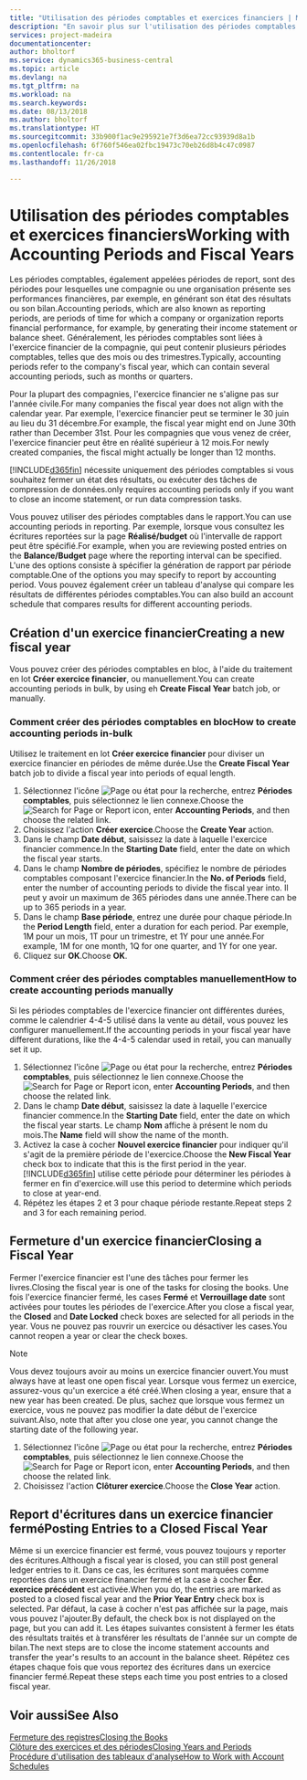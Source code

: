 ```yaml
---
title: "Utilisation des périodes comptables et exercices financiers | Microsoft Docs"
description: "En savoir plus sur l'utilisation des périodes comptables pour définir le moment où votre compagnie fait état de ses performances financières."
services: project-madeira
documentationcenter: 
author: bholtorf
ms.service: dynamics365-business-central
ms.topic: article
ms.devlang: na
ms.tgt_pltfrm: na
ms.workload: na
ms.search.keywords: 
ms.date: 08/13/2018
ms.author: bholtorf
ms.translationtype: HT
ms.sourcegitcommit: 33b900f1ac9e295921e7f3d6ea72cc93939d8a1b
ms.openlocfilehash: 6f760f546ea02fbc19473c70eb26d8b4c47c0987
ms.contentlocale: fr-ca
ms.lasthandoff: 11/26/2018

---
```

# <a name="working-with-accounting-periods-and-fiscal-years"></a><span data-ttu-id="eaca2-103">Utilisation des périodes comptables et exercices financiers</span><span class="sxs-lookup"><span data-stu-id="eaca2-103">Working with Accounting Periods and Fiscal Years</span></span>
<span data-ttu-id="eaca2-104">Les périodes comptables, également appelées périodes de report, sont des périodes pour lesquelles une compagnie ou une organisation présente ses performances financières, par exemple, en générant son état des résultats ou son bilan.</span><span class="sxs-lookup"><span data-stu-id="eaca2-104">Accounting periods, which are also known as reporting periods, are periods of time for which a company or organization reports financial performance, for example, by generating their income statement or balance sheet.</span></span> <span data-ttu-id="eaca2-105">Généralement, les périodes comptables sont liées à l'exercice financier de la compagnie, qui peut contenir plusieurs périodes comptables, telles que des mois ou des trimestres.</span><span class="sxs-lookup"><span data-stu-id="eaca2-105">Typically, accounting periods refer to the company's fiscal year, which can contain several accounting periods, such as months or quarters.</span></span>

<span data-ttu-id="eaca2-106">Pour la plupart des compagnies, l'exercice financier ne s'aligne pas sur l'année civile.</span><span class="sxs-lookup"><span data-stu-id="eaca2-106">For many companies the fiscal year does not align with the calendar year.</span></span> <span data-ttu-id="eaca2-107">Par exemple, l'exercice financier peut se terminer le 30 juin au lieu du 31 décembre.</span><span class="sxs-lookup"><span data-stu-id="eaca2-107">For example, the fiscal year might end on June 30th rather than December 31st.</span></span> <span data-ttu-id="eaca2-108">Pour les compagnies que vous venez de créer, l'exercice financier peut être en réalité supérieur à 12 mois.</span><span class="sxs-lookup"><span data-stu-id="eaca2-108">For newly created companies, the fiscal might actually be longer than 12 months.</span></span> 

[!INCLUDE[d365fin](includes/d365fin_md.md)] <span data-ttu-id="eaca2-109">nécessite uniquement des périodes comptables si vous souhaitez fermer un état des résultats, ou exécuter des tâches de compression de données.</span><span class="sxs-lookup"><span data-stu-id="eaca2-109">only requires accounting periods only if you want to close an income statement, or run data compression tasks.</span></span> 

<span data-ttu-id="eaca2-110">Vous pouvez utiliser des périodes comptables dans le rapport.</span><span class="sxs-lookup"><span data-stu-id="eaca2-110">You can use accounting periods in reporting.</span></span> <span data-ttu-id="eaca2-111">Par exemple, lorsque vous consultez les écritures reportées sur la page **Réalisé/budget** où l'intervalle de rapport peut être spécifié.</span><span class="sxs-lookup"><span data-stu-id="eaca2-111">For example, when you are reviewing posted entries on the **Balance/Budget** page where the reporting interval can be specified.</span></span> <span data-ttu-id="eaca2-112">L'une des options consiste à spécifier la génération de rapport par période comptable.</span><span class="sxs-lookup"><span data-stu-id="eaca2-112">One of the options you may specify to report by accounting period.</span></span> <span data-ttu-id="eaca2-113">Vous pouvez également créer un tableau d'analyse qui compare les résultats de différentes périodes comptables.</span><span class="sxs-lookup"><span data-stu-id="eaca2-113">You can also build an account schedule that compares results for different accounting periods.</span></span>

## <a name="creating-a-new-fiscal-year"></a><span data-ttu-id="eaca2-114">Création d'un exercice financier</span><span class="sxs-lookup"><span data-stu-id="eaca2-114">Creating a new fiscal year</span></span>
<span data-ttu-id="eaca2-115">Vous pouvez créer des périodes comptables en bloc, à l'aide du traitement en lot **Créer exercice financier**, ou manuellement.</span><span class="sxs-lookup"><span data-stu-id="eaca2-115">You can create accounting periods in bulk, by using eh **Create Fiscal Year** batch job, or manually.</span></span>

### <a name="how-to-create-accounting-periods-in-bulk"></a><span data-ttu-id="eaca2-116">Comment créer des périodes comptables en bloc</span><span class="sxs-lookup"><span data-stu-id="eaca2-116">How to create accounting periods in-bulk</span></span>
<span data-ttu-id="eaca2-117">Utilisez le traitement en lot **Créer exercice financier** pour diviser un exercice financier en périodes de même durée.</span><span class="sxs-lookup"><span data-stu-id="eaca2-117">Use the **Create Fiscal Year** batch job to divide a fiscal year into periods of equal length.</span></span>  

1. <span data-ttu-id="eaca2-118">Sélectionnez l'icône ![Page ou état pour la recherche](media/ui-search/search_small.png "Page ou état pour la recherche"), entrez **Périodes comptables**, puis sélectionnez le lien connexe.</span><span class="sxs-lookup"><span data-stu-id="eaca2-118">Choose the ![Search for Page or Report](media/ui-search/search_small.png "Search for Page or Report icon") icon, enter **Accounting Periods**, and then choose the related link.</span></span>  
2. <span data-ttu-id="eaca2-119">Choisissez l'action **Créer exercice**.</span><span class="sxs-lookup"><span data-stu-id="eaca2-119">Choose the **Create Year** action.</span></span>  <!--What about the Scheduling option? Should we mention that? There's also the Report Output Type field...-->
3. <span data-ttu-id="eaca2-120">Dans le champ **Date début**, saisissez la date à laquelle l'exercice financier commence.</span><span class="sxs-lookup"><span data-stu-id="eaca2-120">In the **Starting Date** field, enter the date on which the fiscal year starts.</span></span>  
4. <span data-ttu-id="eaca2-121">Dans le champ **Nombre de périodes**, spécifiez le nombre de périodes comptables composant l'exercice financier.</span><span class="sxs-lookup"><span data-stu-id="eaca2-121">In the **No. of Periods** field, enter the number of accounting periods to divide the fiscal year into.</span></span> <span data-ttu-id="eaca2-122">Il peut y avoir un maximum de 365 périodes dans une année.</span><span class="sxs-lookup"><span data-stu-id="eaca2-122">There can be up to 365 periods in a year.</span></span>  
5. <span data-ttu-id="eaca2-123">Dans le champ **Base période**, entrez une durée pour chaque période.</span><span class="sxs-lookup"><span data-stu-id="eaca2-123">In the **Period Length** field, enter a duration for each period.</span></span> <span data-ttu-id="eaca2-124">Par exemple, 1M pour un mois, 1T pour un trimestre, et 1Y pour une année.</span><span class="sxs-lookup"><span data-stu-id="eaca2-124">For example, 1M for one month, 1Q for one quarter, and 1Y for one year.</span></span>  
6. <span data-ttu-id="eaca2-125">Cliquez sur **OK**.</span><span class="sxs-lookup"><span data-stu-id="eaca2-125">Choose **OK**.</span></span>  

### <a name="how-to-create-accounting-periods-manually"></a><span data-ttu-id="eaca2-126">Comment créer des périodes comptables manuellement</span><span class="sxs-lookup"><span data-stu-id="eaca2-126">How to create accounting periods manually</span></span>
<span data-ttu-id="eaca2-127">Si les périodes comptables de l'exercice financier ont différentes durées, comme le calendrier 4-4-5 utilisé dans la vente au détail, vous pouvez les configurer manuellement.</span><span class="sxs-lookup"><span data-stu-id="eaca2-127">If the accounting periods in your fiscal year have different durations, like the 4-4-5 calendar used in retail, you can manually set it up.</span></span>  
  
1. <span data-ttu-id="eaca2-128">Sélectionnez l'icône ![Page ou état pour la recherche](media/ui-search/search_small.png "Page ou état pour la recherche"), entrez **Périodes comptables**, puis sélectionnez le lien connexe.</span><span class="sxs-lookup"><span data-stu-id="eaca2-128">Choose the ![Search for Page or Report](media/ui-search/search_small.png "Search for Page or Report icon") icon, enter **Accounting Periods**, and then choose the related link.</span></span>  
2. <span data-ttu-id="eaca2-129">Dans le champ **Date début**, saisissez la date à laquelle l'exercice financier commence.</span><span class="sxs-lookup"><span data-stu-id="eaca2-129">In the **Starting Date** field, enter the date on which the fiscal year starts.</span></span> <span data-ttu-id="eaca2-130">Le champ **Nom** affiche à présent le nom du mois.</span><span class="sxs-lookup"><span data-stu-id="eaca2-130">The **Name** field will show the name of the month.</span></span>  
3. <span data-ttu-id="eaca2-131">Activez la case à cocher **Nouvel exercice financier** pour indiquer qu'il s'agit de la première période de l'exercice.</span><span class="sxs-lookup"><span data-stu-id="eaca2-131">Choose the **New Fiscal Year** check box to indicate that this is the first period in the year.</span></span> [!INCLUDE[d365fin](includes/d365fin_md.md)] <span data-ttu-id="eaca2-132">utilise cette période pour déterminer les périodes à fermer en fin d'exercice.</span><span class="sxs-lookup"><span data-stu-id="eaca2-132">will use this period to determine which periods to close at year-end.</span></span>
4. <span data-ttu-id="eaca2-133">Répétez les étapes 2 et 3 pour chaque période restante.</span><span class="sxs-lookup"><span data-stu-id="eaca2-133">Repeat steps 2 and 3 for each remaining period.</span></span>  

## <a name="closing-a-fiscal-year"></a><span data-ttu-id="eaca2-134">Fermeture d'un exercice financier</span><span class="sxs-lookup"><span data-stu-id="eaca2-134">Closing a Fiscal Year</span></span>
<span data-ttu-id="eaca2-135">Fermer l'exercice financier est l'une des tâches pour fermer les livres.</span><span class="sxs-lookup"><span data-stu-id="eaca2-135">Closing the fiscal year is one of the tasks for closing the books.</span></span> <span data-ttu-id="eaca2-136">Une fois l'exercice financier fermé, les cases **Fermé** et **Verrouillage date** sont activées pour toutes les périodes de l'exercice.</span><span class="sxs-lookup"><span data-stu-id="eaca2-136">After you close a fiscal year, the **Closed** and **Date Locked** check boxes are selected for all periods in the year.</span></span> <span data-ttu-id="eaca2-137">Vous ne pouvez pas rouvrir un exercice ou désactiver les cases.</span><span class="sxs-lookup"><span data-stu-id="eaca2-137">You cannot reopen a year or clear the check boxes.</span></span>

> [!NOTE]  
>  <span data-ttu-id="eaca2-138">Vous devez toujours avoir au moins un exercice financier ouvert.</span><span class="sxs-lookup"><span data-stu-id="eaca2-138">You must always have at least one open fiscal year.</span></span> <span data-ttu-id="eaca2-139">Lorsque vous fermez un exercice, assurez-vous qu'un exercice a été créé.</span><span class="sxs-lookup"><span data-stu-id="eaca2-139">When closing a year, ensure that a new year has been created.</span></span> <span data-ttu-id="eaca2-140">De plus, sachez que lorsque vous fermez un exercice, vous ne pouvez pas modifier la date début de l'exercice suivant.</span><span class="sxs-lookup"><span data-stu-id="eaca2-140">Also, note that after you close one year, you cannot change the starting date of the following year.</span></span>

1. <span data-ttu-id="eaca2-141">Sélectionnez l'icône ![Page ou état pour la recherche](media/ui-search/search_small.png "Page ou état pour la recherche"), entrez **Périodes comptables**, puis sélectionnez le lien connexe.</span><span class="sxs-lookup"><span data-stu-id="eaca2-141">Choose the ![Search for Page or Report](media/ui-search/search_small.png "Search for Page or Report icon") icon, enter **Accounting Periods**, and then choose the related link.</span></span>  
2. <span data-ttu-id="eaca2-142">Choisissez l'action **Clôturer exercice**.</span><span class="sxs-lookup"><span data-stu-id="eaca2-142">Choose the **Close Year** action.</span></span>  

## <a name="posting-entries-to-a-closed-fiscal-year"></a><span data-ttu-id="eaca2-143">Report d'écritures dans un exercice financier fermé</span><span class="sxs-lookup"><span data-stu-id="eaca2-143">Posting Entries to a Closed Fiscal Year</span></span>
<span data-ttu-id="eaca2-144">Même si un exercice financier est fermé, vous pouvez toujours y reporter des écritures.</span><span class="sxs-lookup"><span data-stu-id="eaca2-144">Although a fiscal year is closed, you can still post general ledger entries to it.</span></span> <span data-ttu-id="eaca2-145">Dans ce cas, les écritures sont marquées comme reportées dans un exercice financier fermé et la case à cocher **Écr. exercice précédent** est activée.</span><span class="sxs-lookup"><span data-stu-id="eaca2-145">When you do, the entries are marked as posted to a closed fiscal year and the **Prior Year Entry** check box is selected.</span></span> <span data-ttu-id="eaca2-146">Par défaut, la case à cocher n'est pas affichée sur la page, mais vous pouvez l'ajouter.</span><span class="sxs-lookup"><span data-stu-id="eaca2-146">By default, the check box is not displayed on the page, but you can add it.</span></span> <span data-ttu-id="eaca2-147">Les étapes suivantes consistent à fermer les états des résultats traités et à transférer les résultats de l'année sur un compte de bilan.</span><span class="sxs-lookup"><span data-stu-id="eaca2-147">The next steps are to close the income statement accounts and transfer the year's results to an account in the balance sheet.</span></span> <span data-ttu-id="eaca2-148">Répétez ces étapes chaque fois que vous reportez des écritures dans un exercice financier fermé.</span><span class="sxs-lookup"><span data-stu-id="eaca2-148">Repeat these steps each time you post entries to a closed fiscal year.</span></span>

## <a name="see-also"></a><span data-ttu-id="eaca2-149">Voir aussi</span><span class="sxs-lookup"><span data-stu-id="eaca2-149">See Also</span></span>
[<span data-ttu-id="eaca2-150">Fermeture des registres</span><span class="sxs-lookup"><span data-stu-id="eaca2-150">Closing the Books</span></span>](year-close-books.md)  
[<span data-ttu-id="eaca2-151">Clôture des exercices et des périodes</span><span class="sxs-lookup"><span data-stu-id="eaca2-151">Closing Years and Periods</span></span>](year-close-years-periods.md)  
[<span data-ttu-id="eaca2-152">Procédure d'utilisation des tableaux d'analyse</span><span class="sxs-lookup"><span data-stu-id="eaca2-152">How to Work with Account Schedules</span></span>](bi-how-work-account-schedule.md)  
  







